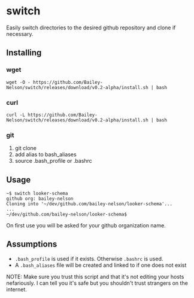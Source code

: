 # switch

Easily switch directories to the desired github repository and clone if necessary.

## Installing

### wget

`wget -O - https://github.com/Bailey-Nelson/switch/releases/download/v0.2-alpha/install.sh | bash`

### curl

`curl -L https://github.com/Bailey-Nelson/switch/releases/download/v0.2-alpha/install.sh | bash`

### git

1. git clone
2. add alias to bash_aliases
3. source .bash_profile or .bashrc

## Usage

```
~$ switch looker-schema
github org: bailey-nelson
Cloning into '~/dev/github.com/bailey-nelson/looker-schema'...
...
~/dev/github.com/bailey-nelson/looker-schema$
```

On first use you will be asked for your github organization name.

## Assumptions

- `.bash_profile` is used if it exists. Otherwise `.bashrc` is used.
- A `.bash_aliases` file will be created and linked to if one does not exist

NOTE: Make sure you trust this script and that it's not editing your hosts nefariously. I can tell you it's safe but you shouldn't trust strangers on the internet.
